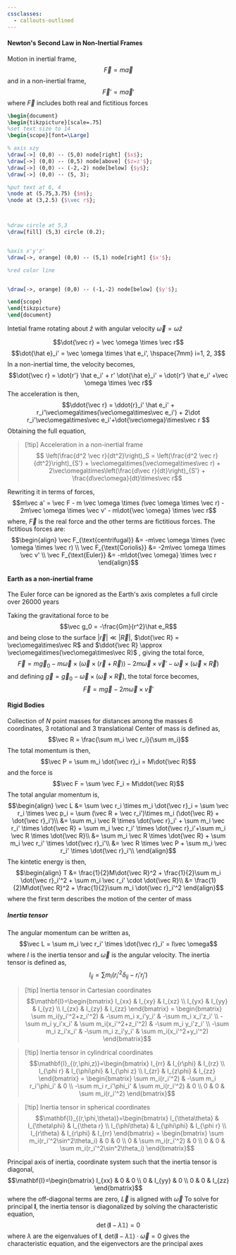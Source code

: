 ```yaml
---
cssclasses:
  - callouts-outlined
---
```

#### Newton's Second Law in Non-Inertial Frames
Motion in inertial frame, $$\vec F = m\vec a$$
and in a non-inertial frame, $$\vec F' = m\vec a'$$
where $\vec F$ includes both real and fictitious forces
```tikz
\begin{document}
\begin{tikzpicture}[scale=.75]
%set text size to 14
\begin{scope}[font=\Large]

% axis xzy
\draw[->] (0,0) -- (5,0) node[right] {$x$};
\draw[->] (0,0) -- (0,5) node[above] {$z=z'$};
\draw[->] (0,0) -- (-2,-2) node[below] {$y$};
\draw[->] (0,0) -- (5, 3);

%put text at 6, 4
\node at (5.75,3.75) {$m$};
\node at (3,2.5) {$\vec r$};



%draw circle at 5,3
\draw[fill] (5,3) circle (0.2);


%axis x'y'z'
\draw[->, orange] (0,0) -- (5,1) node[right] {$x'$};

%red color line


\draw[->, orange] (0,0) -- (-1,-2) node[below] {$y'$};

\end{scope}
\end{tikzpicture}
\end{document}
```

Intetial frame rotating about $\hat z$ with angular velocity $\vec\omega=\omega\hat z$ 

$$\dot{\vec r} = \vec \omega \times \vec r$$
$$\dot{\hat e}_i' = \vec \omega \times \hat e_i', \hspace{7mm} i=1, 2, 3$$
In a non-inertial time, the velocity becomes, $$\dot{\vec r} = \dot{r'} \hat e_i' +  r' \dot{\hat e}_i' = \dot{r'} \hat e_i' +\vec \omega \times \vec r$$
The acceleration is then, $$\ddot{\vec r} = \ddot{r}_i' \hat e_i' + r_i'\vec\omega\times(\vec\omega\times\vec e_i') + 2\dot r_i'\vec\omega\times\vec e_i'+\dot{\vec\omega}\times\vec r $$
Obtaining the full equation,

>[!tip] Acceleration in a non-inertial frame
>$$ \left(\frac{d^2 \vec r}{dt^2}\right)_S = \left(\frac{d^2 \vec r}{dt^2}\right)_{S'} + \vec\omega\times(\vec\omega\times\vec r) + 2\vec\omega\times\left(\frac{d\vec r}{dt}\right)_{S'} + \frac{d\vec\omega}{dt}\times\vec r$$

Rewriting it in terms of forces, $$m\vec a' = \vec F - m \vec \omega \times (\vec \omega \times \vec r) - 2m\vec \omega \times \vec v' - m\dot{\vec \omega} \times \vec r$$
where, $\vec F$ is the real force and the other terms are fictitious forces. The fictitious forces are: 
$$\begin{align} \vec F_{\text{centrifugal}} &= -m\vec \omega \times (\vec \omega \times \vec r) \\
\vec F_{\text{Coriolis}} &= -2m\vec \omega \times \vec v' \\
\vec F_{\text{Euler}} &= -m\dot{\vec \omega} \times \vec r \end{align}$$
#### Earth as a non-inertial frame
The Euler force can be ignored as the Earth's axis completes a full circle over 26000 years

Taking the gravitational force to be $$\vec g_0 = -\frac{Gm}{r^2}\hat e_R$$ and being close to the surface $|\vec r| \ll |\vec R|$, $\dot{\vec R} = \vec\omega\times\vec R$ and $\ddot{\vec R} \approx \vec\omega\times(\vec\omega\times\vec R)$ , giving the total force, $$\vec F = m\vec g_0 - m\vec\omega\times(\vec\omega\times(\vec r +\vec R)) - 2m\vec\omega\times\vec v' - \vec \omega \times (\vec \omega \times \vec R)$$
and defining $\vec g = \vec g_0 - \vec\omega\times(\vec\omega\times\vec R)$, the total force becomes, $$\vec F = m\vec g - 2m\vec\omega\times\vec v'$$
#### Rigid Bodies
Collection of $N$ point masses for distances among the masses
6 coordinates, 3 rotational and 3 translational
Center of mass is defined as, $$\vec R = \frac{\sum m_i \vec r_i}{\sum m_i}$$
The total momentum is then, $$\vec P = \sum m_i \dot{\vec r}_i = M\dot{\vec R}$$
and the force is $$\vec F = \sum \vec F_i = M\ddot{\vec R}$$
The total angular momentum is, $$\begin{align}
\vec L &= \sum \vec r_i \times m_i \dot{\vec r}_i = \sum \vec r_i \times \vec p_i = \sum (\vec R + \vec r_i')\times m_i (\dot{\vec R} + \dot{\vec r}_i')\\
&= \sum m_i \vec R \times \dot{\vec r}_i' + \sum m_i \vec r_i' \times \dot{\vec R} + \sum m_i \vec r_i' \times \dot{\vec r}_i'+\sum m_i \vec R \times \dot{\vec R}\\
&= \sum m_i \vec R \times \dot{\vec R} + \sum m_i \vec r_i' \times \dot{\vec r}_i'\\
&= \vec R \times \vec P + \sum m_i \vec r_i' \times \dot{\vec r}_i'\\
\end{align}$$
The kintetic energy is then, $$\begin{align}
T &= \frac{1}{2}M\dot{\vec R}^2 + \frac{1}{2}\sum m_i \dot{\vec r}_i'^2 + \sum m_i \vec r_i' \cdot \dot{\vec R}\\
&= \frac{1}{2}M\dot{\vec R}^2 + \frac{1}{2}\sum m_i \dot{\vec r}_i'^2
\end{align}$$ where the first term describes the motion of the center of mass

##### Inertia tensor
The angular momentum can be written as, $$\vec L = \sum m_i \vec r_i' \times \dot{\vec r}_i' = I\vec \omega$$
where $I$ is the inertia tensor and $\vec \omega$ is the angular velocity. The inertia tensor is defined as, $$I_{ij} = \sum m_i (r_i'^2\delta_{ij} - r_i'r_j')$$

> [!tip] Inertia tensor in Cartesian coordinates
$$\mathbf{I}=\begin{bmatrix} I_{xx} & I_{xy} & I_{xz} \\ I_{yx} & I_{yy} & I_{yz} \\ I_{zx} & I_{zy} & I_{zz} \end{bmatrix} = \begin{bmatrix} \sum m_i(y_i'^2+z_i'^2) & -\sum m_i x_i'y_i' & -\sum m_i x_i'z_i' \\ -\sum m_i y_i'x_i' & \sum m_i(x_i'^2+z_i'^2) & -\sum m_i y_i'z_i' \\ -\sum m_i z_i'x_i' & -\sum m_i z_i'y_i' & \sum m_i(x_i'^2+y_i'^2) \end{bmatrix}$$

> [!tip] Inertia tensor in cylindrical coordinates
> $$\mathbf{I}_{(r,\phi,z)}=\begin{bmatrix} I_{rr} & I_{r\phi} & I_{rz} \\ I_{\phi r} & I_{\phi\phi} & I_{\phi z} \\ I_{zr} & I_{z\phi} & I_{zz} \end{bmatrix} = \begin{bmatrix} \sum m_i(r_i'^2) & -\sum m_i r_i'\phi_i' & 0 \\ -\sum m_i r_i'\phi_i' & \sum m_i(r_i'^2) & 0 \\ 0 & 0 & \sum m_i(r_i'^2) \end{bmatrix}$$

> [!tip] Inertia tensor in spherical coordinates
> $$\mathbf{I}_{(r,\phi,\theta)}=\begin{bmatrix} I_{\theta\theta} & I_{\theta\phi} & I_{\theta r} \\ I_{\phi\theta} & I_{\phi\phi} & I_{\phi r} \\ I_{r\theta} & I_{r\phi} & I_{rr} \end{bmatrix} = \begin{bmatrix} \sum m_i(r_i'^2\sin^2\theta_i) & 0 & 0 \\ 0 & \sum m_i(r_i'^2) & 0 \\ 0 & 0 & \sum m_i(r_i'^2\sin^2\theta_i) \end{bmatrix}$$

Principal axis of inertia, coordinate system such that the inertia tensor is diagonal, 
$$\mathbf{I}=\begin{bmatrix} I_{xx} & 0 & 0 \\ 0 & I_{yy} & 0 \\ 0 & 0 & I_{zz} \end{bmatrix}$$
where the off-diagonal terms are zero, $\vec L$ is aligned with $\vec \omega$
To solve for principal $\mathbf I$, the inertia tensor is diagonalized by solving the characteristic equation, $$\det(\mathbf{I} - \lambda \mathbb{1}) = 0$$
where $\lambda$ are the eigenvalues of $\mathbf{I}$, $\text{det}(\mathbf{I} - \lambda \mathbb{1})\cdot\vec\omega = 0$ gives the characteristic equation, and the eigenvectors are the principal axes